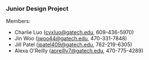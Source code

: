 ### Junior Design Project

Members:
- Charlie Luo (cvxluo@gatech.edu, 609-436-5970)
- Jin Woo (jwoo44@gatech.edu, 470-331-7848)
- Jill Patel (jpatel409@gatech.edu, 762-219-6305)
- Alexa O'Reilly (aoreilly7@gatech.edu, 470-775-4289)
